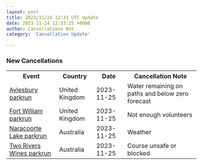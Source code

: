 ```yaml
---
layout: post
title: 2023/11/24 12:33 UTC Update
date: 2023-11-24 12:33:25 +0000
author: Cancellations Bot
category: 'Cancellation Update'

---
```


<h3>New Cancellations</h3>
<div class='hscrollable'>
<table style='width: 100%'>
    <tr>
        <th>Event</th>
        <th>Country</th>
        <th>Date</th>
        <th>Cancellation Note</th>
    </tr>
    <tr>
        <td><a href="https://www.parkrun.org.uk/aylesbury">Aylesbury parkrun</a></td>
        <td>United Kingdom</td>
        <td>2023-11-25</td>
        <td>Water remaining on paths and below zero forecast</td>
    </tr>
    <tr>
        <td><a href="https://www.parkrun.org.uk/fortwilliam">Fort William parkrun</a></td>
        <td>United Kingdom</td>
        <td>2023-11-25</td>
        <td>Not enough volunteers</td>
    </tr>
    <tr>
        <td><a href="https://www.parkrun.com.au/naracoortelake">Naracoorte Lake parkrun</a></td>
        <td>Australia</td>
        <td>2023-11-25</td>
        <td>Weather</td>
    </tr>
    <tr>
        <td><a href="https://www.parkrun.com.au/tworiverswines">Two Rivers Wines parkrun</a></td>
        <td>Australia</td>
        <td>2023-11-25</td>
        <td>Course unsafe or blocked</td>
    </tr>
</table>
</div>
